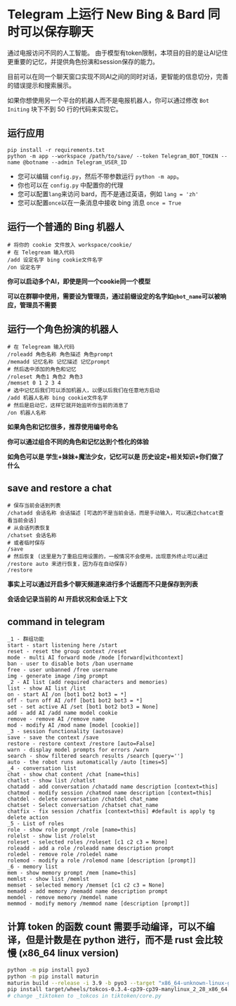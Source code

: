 # Telegram 上运行 New Bing & Bard 同时可以保存聊天
通过电报访问不同的人工智能。 由于模型有token限制，本项目的目的是让AI记住更重要的记忆，并提供角色扮演和session保存的能力。

目前可以在同一个聊天窗口实现不同AI之间的同时对话，更智能的信息切分，完善的错误提示和搜索展示。

如果你想使用另一个平台的机器人而不是电报机器人，你可以通过修改 `Bot Initing` 块下不到 50 行的代码来实现它。
## 运行应用
```
pip install -r requirements.txt
python -m app --workspace /path/to/save/ --token Telegram_BOT_TOKEN --name @botname --admin Telegram_USER_ID
```
- 您可以编辑 `config.py`，然后不带参数运行 `python -m app`。
- 你也可以在 `config.py` 中配置你的代理
- 您可以配置`lang`来访问 bard，而不是通过英语，例如 `lang = 'zh'`
- 您可以配置`once`以在一条消息中接收 bing 消息 `once = True`

## 运行一个普通的 Bing 机器人
```
# 将你的 cookie 文件放入 workspace/cookie/
# 在 Telegream 输入代码
/add 设定名字 bing cookie文件名字
/on 设定名字
```
**你可以启动多个AI，即使是同一个cookie同一个模型**

**可以在群聊中使用，需要设为管理员，通过前缀设定的名字如`@bot_name`可以被响应，管理员不需要**


## 运行一个角色扮演的机器人
```
# 在 Telegream 输入代码
/roleadd 角色名称 角色描述 角色prompt
/memadd 记忆名称 记忆描述 记忆prompt
# 然后选中添加的角色和记忆
/roleset 角色1 角色2 角色3
/memset 0 1 2 3 4
# 选中记忆后我们可以添加机器人，以便以后我们在任意地方启动
/add 机器人名称 bing cookie文件名字
# 然后是启动它，这样它就开始监听你当前的消息了
/on 机器人名称
```
**如果角色和记忆很多，推荐使用编号命名**

**你可以通过组合不同的角色和记忆达到个性化的体验**

**如角色可以是 学生+妹妹+魔法少女，记忆可以是 历史设定+相关知识+你们做了什么**


## save and restore a chat
```
# 保存当前会话到列表
/chatadd 会话名称 会话描述 [可选的不是当前会话，而是手动输入，可以通过chatcat查看当前会话]
# 从会话列表恢复
/chatset 会话名称
# 或者临时保存
/save
# 然后恢复 (这里是为了重启应用设置的，一般情况不会使用，出现意外终止可以通过 /restore auto 来进行恢复，因为存在自动保存)
/restore
```
**事实上可以通过开启多个聊天频道来进行多个话题而不只是保存到列表**

**会话会记录当前的 AI 开启状况和会话上下文**


## command  in telegram 
```
_1 - 群组功能
start - start listening here /start
reset - reset the group context /reset
mode - multi AI forward mode /mode [forward|withcontext]
ban - user to disable bots /ban username
free - user unbanned /free username
img - generate image /img prompt
_2 - AI list (add required characters and memories)
list - show AI list /list
on - start AI /on [bot1 bot2 bot3 = *]
off - turn off AI /off [bot1 bot2 bot3 = *]
set - set active AI /set [bot1 bot2 bot3 = None]
add - add AI /add name model cookie
remove - remove AI /remove name
mod - modify AI /mod name [model [cookie]]
_3 - session functionality (autosave)
save - save the context /save
restore - restore context /restore [auto=False]
warn - display model prompts for errors /warn
search - show filtered search results /search [query='']
auto - the robot runs automatically /auto [times=5]
_4 - conversation list
chat - show chat content /chat [name=this]
chatlst - show list /chatlst
chatadd - add conversation /chatadd name description [context=this]
chatmod - modify session /chatmod name description [context=this]
chatdel - delete conversation /chatdel chat_name
chatset - Select conversation /chatset chat_name
chatfix - fix session /chatfix [context=this] #default is apply tg delete action
_5 - List of roles
role - show role prompt /role [name=this]
rolelst - show list /rolelst
roleset - selected roles /roleset [c1 c2 c3 = None]
roleadd - add a role /roleadd name description prompt
roledel - remove role /roledel name
rolemod - modify a role /rolemod name [description [prompt]]
_6 - memory list
mem - show memory prompt /mem [name=this]
memlst - show list /memlst
memset - selected memory /memset [c1 c2 c3 = None]
memadd - add memory /memadd name description prompt
memdel - remove memory /memdel name
memmod - modify memory /memmod name [description [prompt]]
```


## 计算 token 的函数 count 需要手动编译，可以不编译，但是计数是在 python 进行，而不是 rust 会比较慢 (x86_64 linux version)
```bash
python -m pip install pyo3
python -m pip install maturin
maturin build --release -i 3.9 -b pyo3 --target "x86_64-unknown-linux-gnu"
pip install target/wheels/tokcos-0.3.4-cp39-cp39-manylinux_2_28_x86_64.whl
# change _tiktoken to _tokcos in tiktoken/core.py
```


